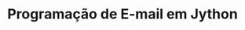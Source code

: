 ---
title: "Programação de E-mail em Jython"
url: /pt/java/programming-email-in-jython/
weight: 10
type: docs
---